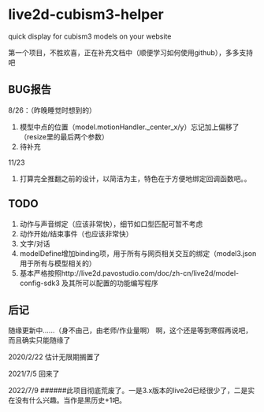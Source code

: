 # live2d-cubism3-helper
quick display for cubism3 models on your website

第一个项目，不胜欢喜，正在补充文档中（顺便学习如何使用github），多多支持吧

## BUG报告
8/26：（昨晚睡觉时想到的）
1. 模型中点的位置（model.motionHandler._center_x/y）忘记加上偏移了（resize里的最后两个参数）
2. 待补充

11/23
1. 打算完全推翻之前的设计，以简洁为主，特色在于方便地绑定回调函数吧。。

## TODO
1. 动作与声音绑定（应该非常快），细节如口型匹配可暂不考虑
2. 动作开始/结束事件（也应该非常快）
3. 文字/对话
4. modelDefine增加binding项，用于所有与网页相关交互的绑定（model3.json用于所有与模型相关的）
5. 基本严格按照http://live2d.pavostudio.com/doc/zh-cn/live2d/model-config-sdk3 及其所可以配置的功能编写程序

## 后记
随缘更新中......（身不由己，由老师/作业量啊）
啊，这个还是等到寒假再说吧，而且确实只能随缘了


2020/2/22
估计无限期搁置了


2021/7/5
回来了

2022/7/9
######此项目彻底荒废了。一是3.x版本的live2d已经很少了，二是实在没有什么兴趣。当作是黑历史+1吧。
